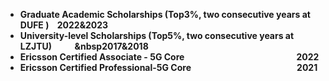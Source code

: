 - **Graduate Academic Scholarships (Top3%, two consecutive years at DUFE )&nbsp;&nbsp;&nbsp;&nbsp;2022&2023**
- **University-level Scholarships (Top5%, two consecutive years at LZJTU)&nbsp;&nbsp;&nbsp;&nbsp;&nbsp;&nbsp;&nbsp;&nbsp;&nbsp;&nbsp;&nbsp;&nbsp2017&2018**
- **Ericsson Certified Associate - 5G Core&nbsp;&nbsp;&nbsp;&nbsp;&nbsp;&nbsp;&nbsp;&nbsp;&nbsp;&nbsp;&nbsp;&nbsp;&nbsp;&nbsp;&nbsp;&nbsp;&nbsp;&nbsp;&nbsp;&nbsp;&nbsp;&nbsp;&nbsp;&nbsp;&nbsp;&nbsp;&nbsp;&nbsp;&nbsp;&nbsp;&nbsp;&nbsp;&nbsp;&nbsp;&nbsp;&nbsp;&nbsp;&nbsp;&nbsp;&nbsp;&nbsp;&nbsp;&nbsp;&nbsp;&nbsp;&nbsp;&nbsp;&nbsp;&nbsp;&nbsp;&nbsp;&nbsp;&nbsp;&nbsp;2022**
- **Ericsson Certified Professional-5G Core&nbsp;&nbsp;&nbsp;&nbsp;&nbsp;&nbsp;&nbsp;&nbsp;&nbsp;&nbsp;&nbsp;&nbsp;&nbsp;&nbsp;&nbsp;&nbsp;&nbsp;&nbsp;&nbsp;&nbsp;&nbsp;&nbsp;&nbsp;&nbsp;&nbsp;&nbsp;&nbsp;&nbsp;&nbsp;&nbsp;&nbsp;&nbsp;&nbsp;&nbsp;&nbsp;&nbsp;&nbsp;&nbsp;&nbsp;&nbsp;&nbsp;&nbsp;&nbsp;&nbsp;&nbsp;&nbsp;&nbsp;&nbsp;&nbsp;&nbsp;&nbsp;2021**